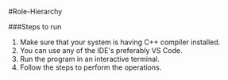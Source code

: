 #Role-Hierarchy

###Steps to run

1. Make sure that your system is having C++ compiler installed.
2. You can use any of the IDE's preferably VS Code.
3. Run the program in an interactive terminal.
4. Follow the steps to perform the operations.
